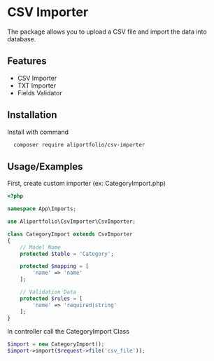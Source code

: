 # CSV Importer
The package allows you to upload a CSV file and import the data into database.

## Features
- CSV Importer
- TXT Importer
- Fields Validator

## Installation
Install with command
```bash
  composer require aliportfolio/csv-importer
```

## Usage/Examples
First, create custom importer (ex: CategoryImport.php)
```php
<?php

namespace App\Imports;

use Aliportfolio\CsvImporter\CsvImporter;

class CategoryImport extends CsvImporter
{
    // Model Name
    protected $table = 'Category';

    protected $mapping = [
        'name' => 'name'
    ];

    // Validation Data
    protected $rules = [
        'name' => 'required|string'
    ];
}

```
In controller call the CategoryImport Class
```php
$import = new CategoryImport();
$import->import($request->file('csv_file'));
```

